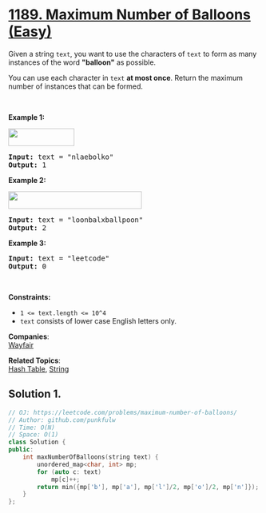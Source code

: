 # [1189. Maximum Number of Balloons (Easy)](https://leetcode.com/problems/maximum-number-of-balloons/)

<p>Given a string&nbsp;<code>text</code>, you want to use the characters of&nbsp;<code>text</code>&nbsp;to form as many instances of the word <strong>"balloon"</strong> as possible.</p>

<p>You can use each character in <code>text</code> <strong>at most once</strong>. Return the maximum number of instances that can be formed.</p>

<p>&nbsp;</p>
<p><strong>Example 1:</strong></p>

<p><strong><img alt="" src="https://assets.leetcode.com/uploads/2019/09/05/1536_ex1_upd.JPG" style="width: 132px; height: 35px;"></strong></p>

<pre><strong>Input:</strong> text = "nlaebolko"
<strong>Output:</strong> 1
</pre>

<p><strong>Example 2:</strong></p>

<p><strong><img alt="" src="https://assets.leetcode.com/uploads/2019/09/05/1536_ex2_upd.JPG" style="width: 267px; height: 35px;"></strong></p>

<pre><strong>Input:</strong> text = "loonbalxballpoon"
<strong>Output:</strong> 2
</pre>

<p><strong>Example 3:</strong></p>

<pre><strong>Input:</strong> text = "leetcode"
<strong>Output:</strong> 0
</pre>

<p>&nbsp;</p>
<p><strong>Constraints:</strong></p>

<ul>
	<li><code>1 &lt;= text.length &lt;= 10^4</code></li>
	<li><code>text</code>&nbsp;consists of lower case English letters only.</li>
</ul>

**Companies**:  
[Wayfair](https://leetcode.com/company/wayfair)

**Related Topics**:  
[Hash Table](https://leetcode.com/tag/hash-table/), [String](https://leetcode.com/tag/string/)

## Solution 1.

```cpp
// OJ: https://leetcode.com/problems/maximum-number-of-balloons/
// Author: github.com/punkfulw
// Time: O(N)
// Space: O(1)
class Solution {
public:
    int maxNumberOfBalloons(string text) {
        unordered_map<char, int> mp;
        for (auto c: text)
            mp[c]++;
        return min({mp['b'], mp['a'], mp['l']/2, mp['o']/2, mp['n']});
    }
};
```
